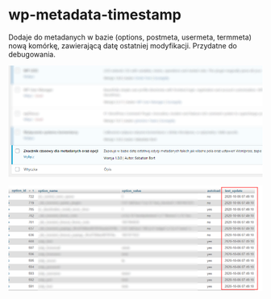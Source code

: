 # wp-metadata-timestamp
Dodaje do metadanych w bazie (options, postmeta, usermeta, termmeta) nową komórkę, zawierającą datę ostatniej modyfikacji. Przydatne do debugowania.

![screenshot](/screenshot.png?raw=true "screenshot")

![screenshot](/screenshot2.png?raw=true "screenshot")
